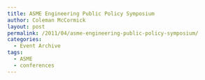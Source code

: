 ```yaml
---
title: ASME Engineering Public Policy Symposium
author: Coleman McCormick
layout: post
permalink: /2011/04/asme-engineering-public-policy-symposium/
categories:
  - Event Archive
tags:
  - ASME
  - conferences
---
```

